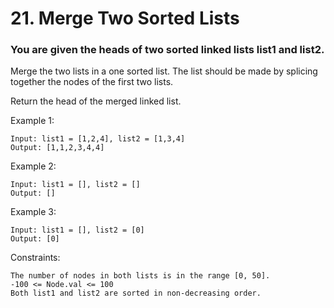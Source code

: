 # 21. Merge Two Sorted Lists
### You are given the heads of two sorted linked lists list1 and list2.

Merge the two lists in a one sorted list. The list should be made by splicing together the nodes of the first two lists.

Return the head of the merged linked list.

Example 1:
```
Input: list1 = [1,2,4], list2 = [1,3,4]
Output: [1,1,2,3,4,4]

```
Example 2:
```
Input: list1 = [], list2 = []
Output: []
```
Example 3:
```
Input: list1 = [], list2 = [0]
Output: [0]
```

Constraints:
```
The number of nodes in both lists is in the range [0, 50].
-100 <= Node.val <= 100
Both list1 and list2 are sorted in non-decreasing order.
```